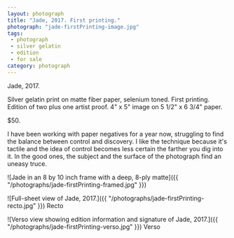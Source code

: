 ```yaml
---
layout: photograph
title: "Jade, 2017. First printing."
photograph: "jade-firstPrinting-image.jpg"
tags: 
 - photograph
 - silver gelatin
 - edition
 - for sale
category: photograph
---
```

Jade, 2017.

Silver gelatin print on matte fiber paper, selenium toned.
First printing. Edition of two plus one artist proof. 4" x 5" image on 5 1/2" x 6 3/4" paper.

$50.

I have been working with paper negatives for a year now, struggling to find the balance between control and discovery. I like the technique because it's tactile and the idea of control becomes less certain the farther you dig into it. In the good ones, the subject and the surface of the photograph find an uneasy truce.

![Jade in an 8 by 10 inch frame with a deep, 8-ply matte]({{ "/photographs/jade-firstPrinting-framed.jpg" }})

![Full-sheet view of Jade, 2017.]({{ "/photographs/jade-firstPrinting-recto.jpg" }})
Recto

![Verso view showing edition information and signature of Jade, 2017.]({{ "/photographs/jade-firstPrinting-verso.jpg" }})
Verso


